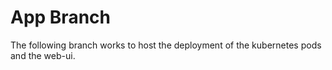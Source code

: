 # App Branch


The following branch works to host the deployment of the kubernetes pods and the web-ui.



